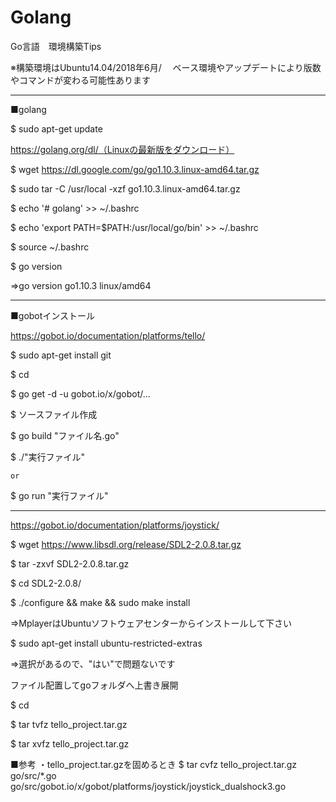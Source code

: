 # Golang
Go言語　環境構築Tips


※構築環境はUbuntu14.04/2018年6月/
　ベース環境やアップデートにより版数やコマンドが変わる可能性あります

----
■golang

$ sudo apt-get update

https://golang.org/dl/（Linuxの最新版をダウンロード）

$ wget https://dl.google.com/go/go1.10.3.linux-amd64.tar.gz

$ sudo tar -C /usr/local -xzf go1.10.3.linux-amd64.tar.gz

$ echo '# golang'                            >> ~/.bashrc

$ echo 'export PATH=$PATH:/usr/local/go/bin' >> ~/.bashrc

$ source ~/.bashrc

$ go version

⇒go version go1.10.3 linux/amd64

----
■gobotインストール

https://gobot.io/documentation/platforms/tello/

$ sudo apt-get install git

$ cd 

$ go get -d -u gobot.io/x/gobot/...

$ ソースファイル作成

$ go build "ファイル名.go"

$ ./"実行ファイル"

    or

$ go run   "実行ファイル"

----
https://gobot.io/documentation/platforms/joystick/

$ wget https://www.libsdl.org/release/SDL2-2.0.8.tar.gz

$ tar -zxvf SDL2-2.0.8.tar.gz

$ cd SDL2-2.0.8/

$ ./configure && make && sudo make install

⇒MplayerはUbuntuソフトウェアセンターからインストールして下さい

$ sudo apt-get install ubuntu-restricted-extras

⇒選択があるので、"はい"で問題ないです

ファイル配置してgoフォルダへ上書き展開

$ cd

$ tar tvfz tello_project.tar.gz

$ tar xvfz tello_project.tar.gz

■参考
・tello_project.tar.gzを固めるとき
$ tar cvfz tello_project.tar.gz go/src/*.go go/src/gobot.io/x/gobot/platforms/joystick/joystick_dualshock3.go 
